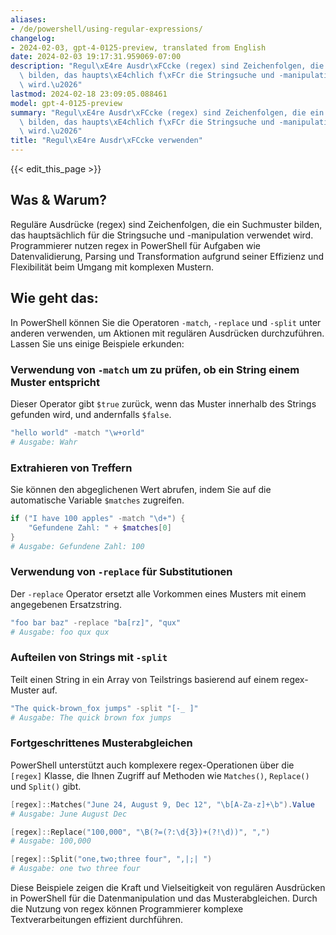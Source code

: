 ```yaml
---
aliases:
- /de/powershell/using-regular-expressions/
changelog:
- 2024-02-03, gpt-4-0125-preview, translated from English
date: 2024-02-03 19:17:31.959069-07:00
description: "Regul\xE4re Ausdr\xFCcke (regex) sind Zeichenfolgen, die ein Suchmuster\
  \ bilden, das haupts\xE4chlich f\xFCr die Stringsuche und -manipulation verwendet\
  \ wird.\u2026"
lastmod: 2024-02-18 23:09:05.088461
model: gpt-4-0125-preview
summary: "Regul\xE4re Ausdr\xFCcke (regex) sind Zeichenfolgen, die ein Suchmuster\
  \ bilden, das haupts\xE4chlich f\xFCr die Stringsuche und -manipulation verwendet\
  \ wird.\u2026"
title: "Regul\xE4re Ausdr\xFCcke verwenden"
---
```


{{< edit_this_page >}}

## Was & Warum?

Reguläre Ausdrücke (regex) sind Zeichenfolgen, die ein Suchmuster bilden, das hauptsächlich für die Stringsuche und -manipulation verwendet wird. Programmierer nutzen regex in PowerShell für Aufgaben wie Datenvalidierung, Parsing und Transformation aufgrund seiner Effizienz und Flexibilität beim Umgang mit komplexen Mustern.

## Wie geht das:

In PowerShell können Sie die Operatoren `-match`, `-replace` und `-split` unter anderen verwenden, um Aktionen mit regulären Ausdrücken durchzuführen. Lassen Sie uns einige Beispiele erkunden:

### Verwendung von `-match` um zu prüfen, ob ein String einem Muster entspricht
Dieser Operator gibt `$true` zurück, wenn das Muster innerhalb des Strings gefunden wird, und andernfalls `$false`.

```powershell
"hello world" -match "\w+orld"
# Ausgabe: Wahr
```

### Extrahieren von Treffern
Sie können den abgeglichenen Wert abrufen, indem Sie auf die automatische Variable `$matches` zugreifen.

```powershell
if ("I have 100 apples" -match "\d+") {
    "Gefundene Zahl: " + $matches[0]
}
# Ausgabe: Gefundene Zahl: 100
```

### Verwendung von `-replace` für Substitutionen
Der `-replace` Operator ersetzt alle Vorkommen eines Musters mit einem angegebenen Ersatzstring.

```powershell
"foo bar baz" -replace "ba[rz]", "qux"
# Ausgabe: foo qux qux
```

### Aufteilen von Strings mit `-split`
Teilt einen String in ein Array von Teilstrings basierend auf einem regex-Muster auf.

```powershell
"The quick-brown_fox jumps" -split "[-_ ]"
# Ausgabe: The quick brown fox jumps
```

### Fortgeschrittenes Musterabgleichen
PowerShell unterstützt auch komplexere regex-Operationen über die `[regex]` Klasse, die Ihnen Zugriff auf Methoden wie `Matches()`, `Replace()` und `Split()` gibt.

```powershell
[regex]::Matches("June 24, August 9, Dec 12", "\b[A-Za-z]+\b").Value
# Ausgabe: June August Dec

[regex]::Replace("100,000", "\B(?=(?:\d{3})+(?!\d))", ",")
# Ausgabe: 100,000

[regex]::Split("one,two;three four", ",|;| ")
# Ausgabe: one two three four
```

Diese Beispiele zeigen die Kraft und Vielseitigkeit von regulären Ausdrücken in PowerShell für die Datenmanipulation und das Musterabgleichen. Durch die Nutzung von regex können Programmierer komplexe Textverarbeitungen effizient durchführen.
